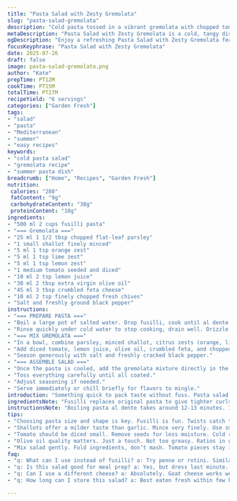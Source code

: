 ```yaml
---
title: "Pasta Salad with Zesty Gremolata"
slug: "pasta-salad-gremolata"
description: "Cold pasta tossed in a vibrant gremolata with chopped tomato, fresh herbs, and citrus zests. Uses a mix of herbs and spices to brighten each bite. The gremolata includes parsley, lemon, lime, and orange zest but swapped garlic for shallot and parmesan for crumbled feta. Uses fusilli instead of orechietti. The pasta cooks until just firm, cooled, then combined with the gremolata dressing and fresh diced tomato. Serves six. Prep and cook time combined about 35 minutes."
metaDescription: "Pasta Salad with Zesty Gremolata is a cold, tangy dish packed with vibrant herbs and citrus. Perfect for a fresh summer meal."
ogDescription: "Enjoy a refreshing Pasta Salad with Zesty Gremolata featuring citrus zests and fresh herbs. Ideal for summer lunches or light dinners."
focusKeyphrase: "Pasta Salad with Zesty Gremolata"
date: 2025-07-26
draft: false
image: pasta-salad-gremolata.png
author: "Kate"
prepTime: PT12M
cookTime: PT15M
totalTime: PT27M
recipeYield: "6 servings"
categories: ["Garden Fresh"]
tags:
- "salad"
- "pasta"
- "Mediterranean"
- "summer"
- "easy recipes"
keywords:
- "cold pasta salad"
- "gremolata recipe"
- "summer pasta dish"
breadcrumb: ["Home", "Recipes", "Garden Fresh"]
nutrition: 
 calories: "280"
 fatContent: "9g"
 carbohydrateContent: "38g"
 proteinContent: "10g"
ingredients:
- "500 ml 2 cups fusilli pasta"
- "=== Gremolata ==="
- "25 ml 1 1/2 tbsp chopped flat-leaf parsley"
- "1 small shallot finely minced"
- "5 ml 1 tsp orange zest"
- "5 ml 1 tsp lime zest"
- "5 ml 1 tsp lemon zest"
- "1 medium tomato seeded and diced"
- "10 ml 2 tsp lemon juice"
- "30 ml 2 tbsp extra virgin olive oil"
- "45 ml 3 tbsp crumbled feta cheese"
- "10 ml 2 tsp finely chopped fresh chives"
- "Salt and freshly ground black pepper"
instructions:
- "=== PREPARE PASTA ==="
- "Boil a large pot of salted water. Drop fusilli, cook until al dente about 12-13 minutes or a bit firmer. Drain pasta thoroughly."
- "Rinse quickly under cold water to stop cooking, drain well. Drizzle a touch of olive oil, toss lightly to keep separate. Set aside to cool."
- "=== MIX GREMOLATA ==="
- "In a bowl, combine parsley, minced shallot, citrus zests (orange, lime, lemon)."
- "Add diced tomato, lemon juice, olive oil, crumbled feta, and chopped chives."
- "Season generously with salt and freshly cracked black pepper."
- "=== ASSEMBLE SALAD ==="
- "Once the pasta is cooled, add the gremolata mixture directly in the bowl."
- "Toss everything carefully until all coated."
- "Adjust seasoning if needed."
- "Serve immediately or chill briefly for flavors to mingle."
introduction: "Something quick to pack taste without fuss. Pasta salad works. Cold, tangy, bursts from citrus zest. Fresh herbs hold the key. Skip garlic, use shallot instead - softer, sweeter sharpness. Instead of parmesan, crumbled feta changes texture and salt profile. Fusilli curls catch gremolata better than flat shapes. Throw in diced tomato for freshness and color. Salt and pepper bring it all to balance. Mix and chill or eat right away. Bright, clean, easy. Six people served but feel free to scale. Done under half an hour, prep and cook combined, with some extra chill time if you want. No nuts. No lactose free here, but omit or swap feta if needed. Good for summer lunch or light supper. Citrus tang, herb scent fills kitchen."
ingredientsNote: "Fusilli replaces original pasta to give tighter curls for gremolata to cling better. Parsley remains flat-leaf, chopped finely for greener notes. Garlic swapped for a mild shallot minced very small for soft onion flavor without harshness. Three zests stay: orange, lime, lemon but emphasize smaller amounts so no overpowering bites. Tomato diced small, seeds removed to avoid wetness that can drown pasta. Juice fresh lemon for acidity, combined with olive oil to emulsify gremolata bits. Parmesan out, feta crumbled in: saltier, creamier chunks contrast fresh herbs. Chives tossed in finely, adding onion nuances but light. Salt and pepper essential to adjust the brightness and savory tone just before serving. Olive oil is good quality; drizzle cautiously to not over-oil the salad or make it greasy. Whole gremolata mix is loosely saucy but more like a chunky herb paste. Everything fresh. No nut inclusion keeps allergy safe. Not lactose free without swapping feta for vegan alternative or omitting cheese altogether."
instructionsNote: "Boiling pasta al dente takes around 12-13 minutes. Important to time well and salt water generously for flavor depth. Rinsing pasta with cold water stops cooking and cools it rapidly, prevents clumping. Toss in a teaspoon of olive oil just enough to separate strands but not oily feel. Gremolata layered stepwise: herbs, zests, shallot first to build flavor foundation. Then add tomato and lemon juice, olive oil to create dressing consistency. Feta crumbled last preserves texture. Chives stir in gently to not bruise. Salt and pepper come at end: seasoning can change after resting. Mixing salad is delicate: fold not mash to keep tomato pieces. Serve immediately for fresher taste or 5-10 minutes chill to let flavors blend without sogginess. Easy to scale for more servings. Keeps well but best fresh within a few hours. Can be packed ahead for picnic style meals but hold off dressing and toss before serving if possible."
tips:
- "Choosing pasta size and shape is key. Fusilli is fun. Twists catch the gremolata better. Al dente cooking is crucial. 12-13 minutes. Salt enough to flavor."
- "Shallots offer a milder taste than garlic. Mince very finely. Use small amounts of zests. Orange, lemon, lime. Just enough to brighten. Not overpower."
- "Tomato should be diced small. Remove seeds for less moisture. Cold rinse pasta. Stops cooking quickly. Keep texture firm. Drizzle with olive oil to avoid sticking."
- "Olive oil quality matters. Just a touch. Not too greasy. Ratios in gremolata need balance. Feta crumbled, not shredded. Preserves chunks for texture."
- "Mix salad gently. Fold ingredients, don’t mash. Tomato pieces stay intact. Season just before serving. Salt and pepper can enhance flavors after resting."
faq:
- "q: What can I use instead of fusilli? a: Try penne or rotini. Similar shape. Both hold sauce well. Pasta choice impacts texture."
- "q: Is this salad good for meal prep? a: Yes, but dress last minute. Keeps fresh longer. Flavors develop when mixed just before eating."
- "q: Can I use a different cheese? a: Absolutely. Goat cheese works well. Creamy. Or omit cheese entirely for a dairy-free option."
- "q: How long can I store this salad? a: Best eaten fresh within few hours. If needed, a day in fridge works. Check for texture and freshness before serving."

---
```

